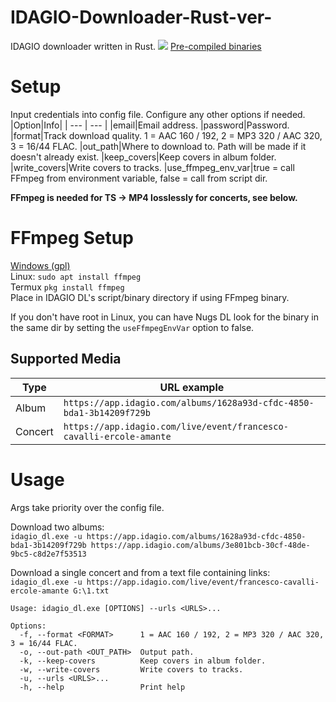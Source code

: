 # IDAGIO-Downloader-Rust-ver-
IDAGIO downloader written in Rust.
![](https://i.imgur.com/mHBAub0.png)
[Pre-compiled binaries](https://github.com/Sorrow446/IDAGIO-Downloader-Rust-ver-/releases)

# Setup
Input credentials into config file.
Configure any other options if needed.
|Option|Info|
| --- | --- |
|email|Email address.
|password|Password.
|format|Track download quality. 1 = AAC 160 / 192, 2 = MP3 320 / AAC 320, 3 = 16/44 FLAC.
|out_path|Where to download to. Path will be made if it doesn't already exist.
|keep_covers|Keep covers in album folder.
|write_covers|Write covers to tracks.
|use_ffmpeg_env_var|true = call FFmpeg from environment variable, false = call from script dir.

**FFmpeg is needed for TS -> MP4 losslessly for concerts, see below.**

# FFmpeg Setup
[Windows (gpl)](https://github.com/BtbN/FFmpeg-Builds/releases)    
Linux: `sudo apt install ffmpeg`    
Termux `pkg install ffmpeg`    
Place in IDAGIO DL's script/binary directory if using FFmpeg binary.

If you don't have root in Linux, you can have Nugs DL look for the binary in the same dir by setting the `useFfmpegEnvVar` option to false.

## Supported Media
|Type|URL example|
| --- | --- |
|Album|`https://app.idagio.com/albums/1628a93d-cfdc-4850-bda1-3b14209f729b`
|Concert|`https://app.idagio.com/live/event/francesco-cavalli-ercole-amante`

# Usage
Args take priority over the config file.

Download two albums:   
`idagio_dl.exe -u https://app.idagio.com/albums/1628a93d-cfdc-4850-bda1-3b14209f729b https://app.idagio.com/albums/3e801bcb-30cf-48de-9bc5-c8d2e7f53513`

Download a single concert and from a text file containing links:   
`idagio_dl.exe -u https://app.idagio.com/live/event/francesco-cavalli-ercole-amante G:\1.txt`

```
Usage: idagio_dl.exe [OPTIONS] --urls <URLS>...

Options:
  -f, --format <FORMAT>      1 = AAC 160 / 192, 2 = MP3 320 / AAC 320, 3 = 16/44 FLAC.
  -o, --out-path <OUT_PATH>  Output path.
  -k, --keep-covers          Keep covers in album folder.
  -w, --write-covers         Write covers to tracks.
  -u, --urls <URLS>...
  -h, --help                 Print help
```
